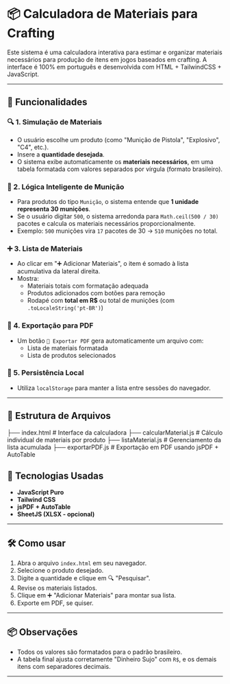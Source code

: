 
# 📦 Calculadora de Materiais para Crafting

Este sistema é uma calculadora interativa para estimar e organizar materiais necessários para produção de itens em jogos baseados em crafting. A interface é 100% em português e desenvolvida com HTML + TailwindCSS + JavaScript.

---

## 🚀 Funcionalidades

### 🔍 1. **Simulação de Materiais**
- O usuário escolhe um produto (como "Munição de Pistola", "Explosivo", "C4", etc.).
- Insere a **quantidade desejada**.
- O sistema exibe automaticamente os **materiais necessários**, em uma tabela formatada com valores separados por vírgula (formato brasileiro).

### 🧠 2. **Lógica Inteligente de Munição**
- Para produtos do tipo `Munição`, o sistema entende que **1 unidade representa 30 munições**.
- Se o usuário digitar `500`, o sistema arredonda para `Math.ceil(500 / 30)` pacotes e calcula os materiais necessários proporcionalmente.
- Exemplo: `500` munições vira `17` pacotes de 30 → `510` munições no total.

### ➕ 3. **Lista de Materiais**
- Ao clicar em "➕ Adicionar Materiais", o item é somado à lista acumulativa da lateral direita.
- Mostra:
  - Materiais totais com formatação adequada
  - Produtos adicionados com botões para remoção
  - Rodapé com **total em R$** ou total de munições (com `.toLocaleString('pt-BR')`)

### 📄 4. **Exportação para PDF**
- Um botão `📄 Exportar PDF` gera automaticamente um arquivo com:
  - Lista de materiais formatada
  - Lista de produtos selecionados

### 🔁 5. **Persistência Local**
- Utiliza `localStorage` para manter a lista entre sessões do navegador.

---

## 📁 Estrutura de Arquivos

├── index.html # Interface da calculadora
├── calcularMaterial.js # Cálculo individual de materiais por produto
├── listaMaterial.js # Gerenciamento da lista acumulada
├── exportarPDF.js # Exportação em PDF usando jsPDF + AutoTable

## 📌 Tecnologias Usadas

- **JavaScript Puro**
- **Tailwind CSS**
- **jsPDF + AutoTable**
- **SheetJS (XLSX - opcional)**

---

## 🛠 Como usar

1. Abra o arquivo `index.html` em seu navegador.
2. Selecione o produto desejado.
3. Digite a quantidade e clique em 🔍 "Pesquisar".
4. Revise os materiais listados.
5. Clique em ➕ "Adicionar Materiais" para montar sua lista.
6. Exporte em PDF, se quiser.

---

## 📦 Observações

- Todos os valores são formatados para o padrão brasileiro.
- A tabela final ajusta corretamente "Dinheiro Sujo" com `R$`, e os demais itens com separadores decimais.

---